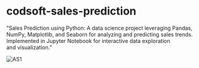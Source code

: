# codsoft-sales-prediction
"Sales Prediction using Python: A data science project leveraging Pandas, NumPy, Matplotlib, and Seaborn for analyzing and predicting sales trends. Implemented in Jupyter Notebook for interactive data exploration and visualization."

![AS1](https://github.com/user-attachments/assets/9e3a6d43-dd29-4e40-a901-401c19633a4c)
